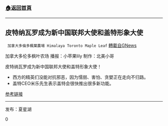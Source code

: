 ###  [:house:返回首頁](https://github.com/ourhimalayas/txt)
---


## 皮特纳瓦罗成为新中国联邦大使和盖特形象大使
` 加拿大多倫多楓葉農場 Himalaya Toronto Maple Leaf` [轉載自GNews](https://gnews.org/zh-hans/1539249/)

加拿大多伦多枫叶农场 播报：小苹果lily 制作：北美小哥

皮特纳瓦罗成为新中国联邦大使和盖特形象大使！

- 西方的精英们没能对抗邪恶，因为懦弱、害怕、贪婪正在走向不归路。
- 盖特CEO米乐先生表示盖特会很快推出很多新功能。


[参考链接](https://gnews.org/zh-hans/1537653/)

* * *

发布：夏星湖

0
